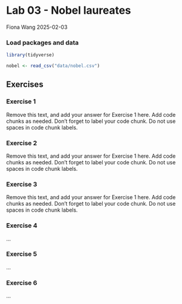 Lab 03 - Nobel laureates
================
Fiona Wang
2025-02-03

### Load packages and data

``` r
library(tidyverse) 
```

``` r
nobel <- read_csv("data/nobel.csv")
```

## Exercises

### Exercise 1

Remove this text, and add your answer for Exercise 1 here. Add code
chunks as needed. Don’t forget to label your code chunk. Do not use
spaces in code chunk labels.

### Exercise 2

Remove this text, and add your answer for Exercise 1 here. Add code
chunks as needed. Don’t forget to label your code chunk. Do not use
spaces in code chunk labels.

### Exercise 3

Remove this text, and add your answer for Exercise 1 here. Add code
chunks as needed. Don’t forget to label your code chunk. Do not use
spaces in code chunk labels.

### Exercise 4

…

### Exercise 5

…

### Exercise 6

…
